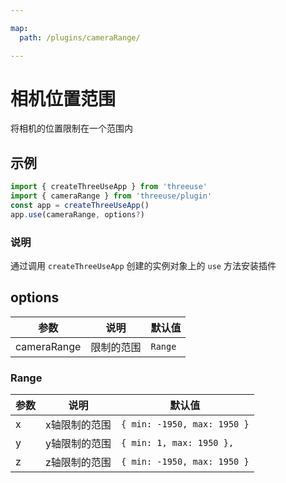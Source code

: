 ```yaml
---

map:
  path: /plugins/cameraRange/

---
```


# 相机位置范围

将相机的位置限制在一个范围内

## 示例

<demo src="./__demo__/BasicUse.vue" title="基本使用" desc="限制相机位置范围"></demo>

```js
import { createThreeUseApp } from 'threeuse'
import { cameraRange } from 'threeuse/plugin'
const app = createThreeUseApp()
app.use(cameraRange, options?)
```

### 说明

通过调用 `createThreeUseApp` 创建的实例对象上的 `use` 方法安装插件

## options

| 参数 | 说明 | 默认值 |
| ---- | ---- | ---- |
| cameraRange | 限制的范围 | `Range` |

### Range

| 参数 | 说明 | 默认值 |
| ---- | ---- | ---- |
| x | x轴限制的范围 | `{ min: -1950, max: 1950 }` |
| y | y轴限制的范围 | `{ min: 1, max: 1950 },` |
| z | z轴限制的范围 | `{ min: -1950, max: 1950 }` |
